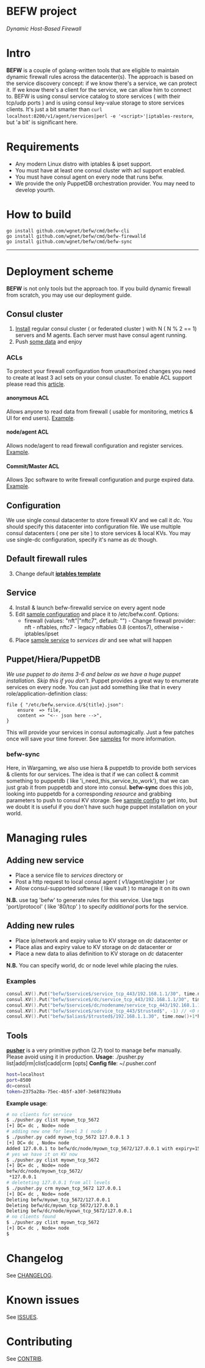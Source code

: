# BEFW project
###### Dynamic Host-Based Firewall
# Intro
**BEFW** is a couple of golang-written tools that are eligible to maintain dynamic firewall rules across the datacenter(s).
The approach is based on the service discovery concept: if we know there's a service, we can protect it. If we know there's a client for the service, we can allow him to connect to.
BEFW is using consul service catalog to store services ( with their tcp/udp ports ) and is using consul key-value storage to store services clients.
It's just a bit smarter than ```curl localhost:8200/v1/agent/services|perl -e '<script>'|iptables-restore```, but 'a bit' is significant here.
# Requirements
- Any modern Linux distro with iptables & ipset support.
- You must have at least one consul cluster with acl support enabled.
- You must have consul agent on every node that runs befw.
- We provide the only PuppetDB orchestration provider. You may need to develop yourth.

# How to build
```
go install github.com/wgnet/befw/cmd/befw-cli
go install github.com/wgnet/befw/cmd/befw-firewalld
go install github.com/wgnet/befw/cmd/befw-sync
```
***
# Deployment scheme
**BEFW** is not only tools but the approach too. If you build dynamic firewall from scratch, you may use our deployment guide.
## Consul cluster
1. [Install](https://www.consul.io/docs/install/index.html) regular consul cluster ( or federated cluster ) with N ( N % 2 == 1) servers and M agents. Each server must have consul agent running.
2. Push [some data](samples/post.sh) and enjoy
### ACLs
To protect your firewall configuration from unauthorized changes you need to create at least 3 acl sets on your consul cluster.
To enable ACL support please read this [article](https://www.consul.io/docs/guides/acl-legacy.html).
#### anonymous ACL
Allows anyone to read data from firewall ( usable for monitoring, metrics & UI for end users). [Example](samples/anonymous.acl).
#### node/agent ACL
Allows node/agent to read firewall configuration and register services. [Example](samples/node.acl).
#### Commit/Master ACL
Allows 3pc software to write firewall configuration and purge expired data. [Example](samples/master.acl).
## Configuration
We use single consul datacenter to store firewall KV and we call it *dc*. You should specify this datacenter into configuration file.
We use multiple consul datacenters ( one per site ) to store services & local KVs.
You may use single-dc configuration, specify it's name as *dc* though.
## Default firewall rules
3. Change default [**iptables template**](samples/iptables.rules)
## Service
4. Install & launch befw-firewalld service on every agent node
5. Edit [sample configuration](samples/befw.conf) and place it to /etc/befw.conf.  Options:
    - firewall (values: "nft"|"nftc7", default: "") - Change firewall provider: nft - nftables, nftc7 - legacy nftables 0.8 (centos7), otherwise - iptables/ipset
6. Place [sample service](samples/service.json) to *services dir* and see what will happen
## Puppet/Hiera/PuppetDB
*We use puppet to do items 3-6 and below as we have a huge puppet installation. Skip this if you don't.*
Puppet provides a great way to enumerate services on every node. You can just add something like that in every role/application-definition class:
```puppet
file { "/etc/befw.service.d/${title}.json":
    ensure  => file,
    content => "<-- json here -->",
}
```
This will provide your services in consul automagically. Just a few patches once will save your time forever.
See [samples](samples/puppet/) for more information.
### befw-sync
Here, in Wargaming, we also use hiera & puppetdb to provide both services & clients for our services. The idea is that if we can collect & commit something to puppetdb ( like 'i_need_this_service_to_work'), that we can just grab it from puppetdb and store into consul.
**befw-sync** does this job, looking into puppetdb for a corresponding *resource* and grabbing parameters to push to consul KV storage.
See [sample config](samples/befw.sync.conf) to get into, but we doubt it is useful if you don't have such huge puppet installation on your world.
# Managing rules
## Adding new service
- Place a service file to *services* directory or
- Post a http request to local consul agent ( v1/agent/register ) or
- Allow consul-supported software ( like vault ) to manage it on its own

**N.B.** use tag 'befw' to generate rules for this service. Use tags 'port/protocol' ( like '80/tcp' ) to specify *additional* ports for the service.
## Adding new rules
- Place ip/network and expiry value to KV storage on *dc* datacenter or
- Place alias and expiry value to KV storage on *dc* datacenter or
- Place a new data to alias definition to KV storage on *dc* datacenter

**N.B.** You can specify world, dc or node level while placing the rules.
### Examples
```go
consul.KV().Put("befw/$service$/service_tcp_443/192.168.1.1/30", time.now()+2*week)
consul.KV().Put("befw/$service$/dc/service_tcp_443/192.168.1.1/30", time.now()+2*week)
consul.KV().Put("befw/$service$/dc/nodename/service_tcp_443/192.168.1.1/30", time.now()+2*week)
consul.KV().Put("befw/$service$/service_tcp_443/$trusted$", -1) // <0 never expires
consul.KV().Put("befw/$alias$/$trusted$/192.168.1.1.30", time.now()+1*hour)
```
## Tools
[**pusher**](samples/pusher.py) is a very primitive python (2.7) tool to manage befw manually. Please avoid using it in production.
**Usage**: ./pusher.py list|add|rm|clist|cadd|crm  [opts]
**Config file**: ~/.pusher.conf
```bash
host=localhost
port=8500
dc=consul
token=2375a28a-75ec-4b5f-a30f-3e68f8239a0a
```
**Example usage**:
```bash
# no clients for service
$ ./pusher.py clist myown_tcp_5672
[+] DC= dc , Node= node
# adding new one for level 3 ( node )
$ ./pusher.py cadd myown_tcp_5672 127.0.0.1 3
[+] DC= dc , Node= node
Added 127.0.0.1 to befw/dc/node/myown_tcp_5672/127.0.0.1 with expiry=1554896188
# yes we have it on KV now
$ ./pusher.py clist myown_tcp_5672
[+] DC= dc , Node= node
befw/dc/node/myown_tcp_5672/
 *127.0.0.1
# deleteting 127.0.0.1 from all levels
$ ./pusher.py crm myown_tcp_5672 127.0.0.1
[+] DC= dc , Node= node
Deleting befw/myown_tcp_5672/127.0.0.1
Deleting befw/dc/myown_tcp_5672/127.0.0.1
Deleting befw/dc/node/myown_tcp_5672/127.0.0.1
# no clients found
$ ./pusher.py clist myown_tcp_5672
[+] DC= dc , Node= node
$
```
# Changelog
See [CHANGELOG](CHANGELOG.md).
# Known issues
See [ISSUES](ISSUES.md).
# Contributing
See [CONTRIB](CONTRIB.md).
